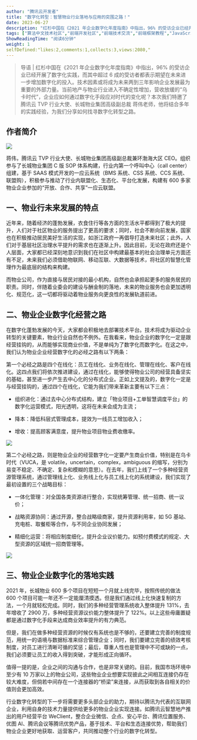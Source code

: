 ```yaml
---
author: "腾讯云开发者"
title: "数字化转型：智慧物业行业落地与应用的突围之路！"
date: 2023-06-27
description: "红杉中国在《2021 年企业数字化年度指南》中指出，96% 的受访企业已经开展了数字化实践，而其中超过 6 成的受访者都表示期望在未来进一步增加数字化的投入。"
tags: ["算法中文技术社区","前端开发社区","前端技术交流","前端框架教程","JavaScript 学习资源","CSS 技巧与最佳实践","HTML5 最新动态","前端工程师职业发展","开源前端项目","前端技术趋势"]
ShowReadingTime: "阅读6分钟"
weight: 1
selfDefined:"likes:2,comments:1,collects:3,views:2080,"
---
```

> 导语 | 红杉中国在《2021 年企业数字化年度指南》中指出，96% 的受访企业已经开展了数字化实践，而其中超过 6 成的受访者都表示期望在未来进一步增加数字化的投入。技术因素或将成为未来两到三年影响企业发展最为重要的外部力量。当前地产与物业行业进入不确定性增加，营收放缓的“乌卡时代”，企业应如何通过数字化手段应对时代的变化呢？本次我们特邀了腾讯云 TVP 行业大使、长城物业集团高级副总裁 蒋伟老师，他将结合多年的实践经验，为我们分享如何找寻数字化转型之路。

**作者简介**
--------

![](/images/jueJin/60de0cf3129d4b9.png)

蒋伟，腾讯云 TVP 行业大使、长城物业集团高级副总裁兼环渤海大区 CEO。组织参与了长城物业集团 C 版 SOP 体系构建，行业内第一个呼叫中心（call center）组建，基于 SAAS 模式开发的一应云系统（BMS 系统、CSS 系统、CCS 系统、联盟购），积极参与推动了行业内联盟化、生态化、平台化发展，构建有 600 多家物业企业参加的“开放、合作、共享”一应云联盟。

**一、物业行未来发展的特点**
----------------

近年来，随着经济的蓬勃发展，衣食住行等各方面的生活水平都得到了极大的提升，人们对于社区物业的服务提出了更高的要求；同时，社会不断向前发展，国家也在积极推动居民美好生活的实现，如浙江政府一再倡导打造未来社区；此外，人们对于基层社区治理水平提升的需求也在逐渐上升。因此目前，无论在政府还是个人层面，大家都已经深刻地意识到我们在社区中构建最基本的社会治理单元方面还有不足，未来我们必须借助物联网、移动互联、大数据等技术，将社区的智慧化管理作为最底层的结构来构建。

而物业公司，作为直接与居民对接的最小机构，自然也会承担起更多的服务居民的职责。同时，伴随着业委会的建设与酬金制的落地，未来的物业服务也会更加透明化、规范化，这一切都将驱动着物业服务向更良性的发展轨道前进。

**二、物业企业数字化经营之路**
-----------------

在数字化蓬勃发展的今天，大家都会积极地去部署技术平台。技术将成为驱动企业转型的关键要素，物业行业自然也不例外。在我看来，物业企业的数字化一定是跟经营挂钩的，从而能够实现商业价值，不是单纯为了数字化而数字化。在这之中，我们认为物业企业经营数字化的必经之路有以下两条：

第一个必经之路是四个在线化：员工在线化、业务在线化、管理在线化、客户在线化。这四点我们将依次推进建设，通过在线化，能够使得物业公司的经营具备坚实的基础，甚至进一步产生去中心化的分布式企业。正如上文提及的，数字化一定是与经营挂钩的，通过四个在线化，它能为我们带来革新主要有以下三点：

*   组织进化：通过去中心分布式结构，建立「物业项目+工单智慧调度平台」的数字化运营模式，阳光透明，这将在未来会成为主流；
    
*   降本：降低科层式管理成本，提效为一线员工增加收入；
    
*   增收：提高顾客满意度，提升物业项目物业费收缴率。
    

![](/images/jueJin/cd6288d8b51c4f3.png)

第二个必经之路，则是物业企业的经营数字化一定要产生商业价值，特别是在乌卡时代（VUCA，是 volatile，uncertain，complex，ambiguous 的缩写，分别为易变不稳定、不确定、复杂和模糊的意思）。在去年，我们上线了一个多种经营资源管理系统，通过管理线上化、业务线上化与员工线上化的系统建设，我们实现了最初设置的三个战略目标：

*   一体化管理：对全国各类资源进行整合，实现统筹管理、统一招商、统一议价；
    
*   战略资源协同：通过开源，整合战略级商家，提升资源利用率，如 5G 基站、充电桩、取餐柜等合作，与不同企业协同发展；
    
*   精细化运营：将相应制度细化，提升企业议价能力。如预付费模式的规定、大型资源的区域统一招商管理等。
    

![](/images/jueJin/26d61231b673452.png)

**三、物业企业数字化的落地实践**
------------------

2021 年，长城物业 600 多个项目在短短一个月就上线完毕，按照传统的做法 600 个项目可能一年还不一定能厘清摸透。但是我们通过线上化快速复制的方法，一个月就轻松完成。同时，我们的多种经营管理系统收入整体提升 131%，去年增收了 2900 万，多种经营资源议价能力整体提升了 122%。以上这些毋庸置疑都是通过数字化手段来达成商业效率提升的有力典范。

但是，我们在做多种经营资源的时候仅有系统也是不够的，还要建立完善的制度规范，用统一的语境与数据标准来综合管理企业；同时，我们要建立完善的绩效考核制度，对员工进行清晰可循的奖惩；最后，尊重人性也是管理中不可或缺的一点，我们必须要让员工的收入得到突破，才能形成正向循环。

值得一提的是，企业之间的沟通与合作，也是非常关键的。目前，我国市场环境中至少有 10 万家以上的物业公司，这些物业企业想要实现彼此之间相互连接仍存在较大难度，但倘若中间存在一个连接器的“桥梁”来连接，从而获取到各自相关的价值则会更加高效。

行业数字化转型的下一步将需要更多头部企业的助力，期待以腾讯为代表的互联网企业，利用自身的技术力量提供给更多的物业企业实现连接。如腾讯云智慧地产推出的用户经营平台 WeClient，整合企业微信、企点、安心平台、腾讯位置服务、优图 AI、腾讯会议等腾讯优势产品，基于技术、平台和生态连接优势，帮助我们物业企业更好地获取、运营客户，共同推动整个行业的数字化转型。